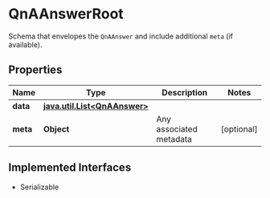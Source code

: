 

# QnAAnswerRoot

Schema that envelopes the `QnAAnswer` and include additional `meta` (if available).

## Properties

Name | Type | Description | Notes
------------ | ------------- | ------------- | -------------
**data** | [**java.util.List&lt;QnAAnswer&gt;**](QnAAnswer.md) |  | 
**meta** | **Object** | Any associated metadata |  [optional]


## Implemented Interfaces

* Serializable


